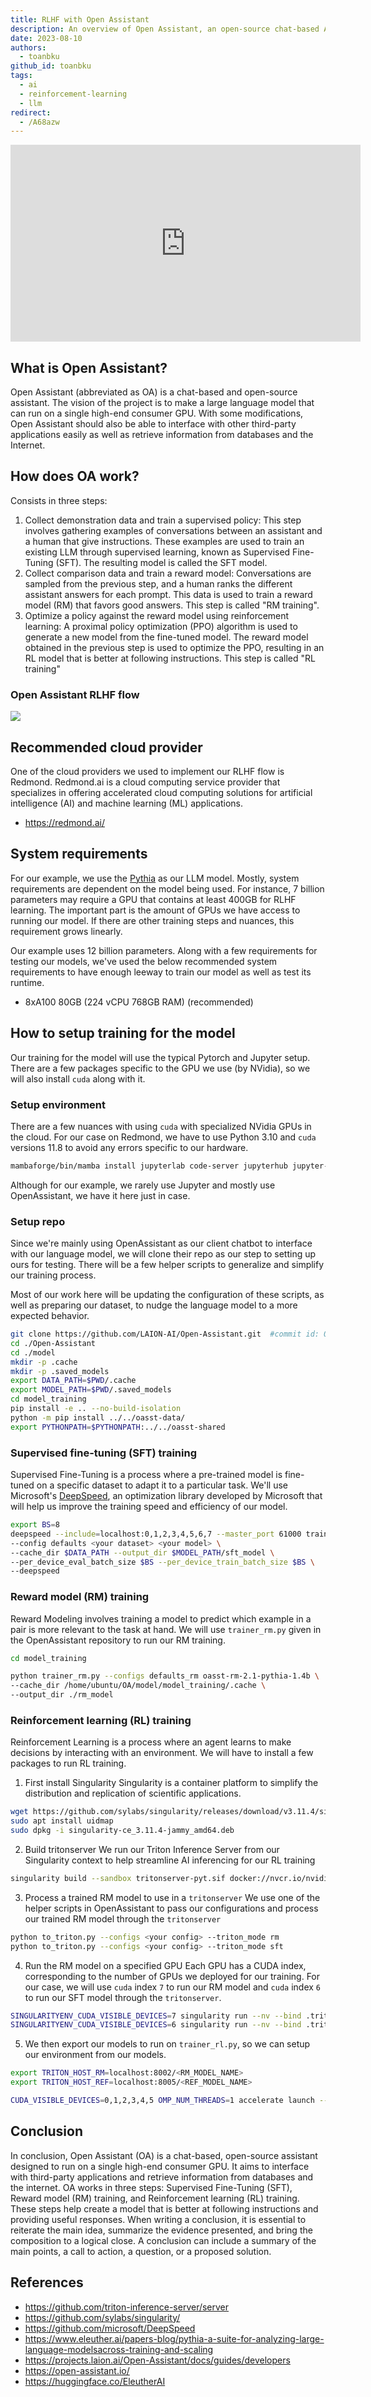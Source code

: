 ```yaml
---
title: RLHF with Open Assistant
description: An overview of Open Assistant, an open-source chat-based AI assistant, and its implementation of Reinforcement Learning from Human Feedback (RLHF). This article covers the three-step process of RLHF, system requirements, and detailed setup instructions for training the model using Supervised Fine-Tuning, Reward Modeling, and Reinforcement Learning.
date: 2023-08-10
authors:
  - toanbku
github_id: toanbku
tags:
  - ai
  - reinforcement-learning
  - llm
redirect:
  - /A68azw
---
```


<iframe width="560" height="315" src="https://www.youtube.com/embed/9wNsV3TTo-I" title="YouTube video player" frameborder="0" allow="accelerometer; autoplay; clipboard-write; encrypted-media; gyroscope; picture-in-picture; web-share" allowfullscreen></iframe>

## What is Open Assistant?

Open Assistant (abbreviated as OA) is a chat-based and open-source assistant. The vision of the project is to make a large language model that can run on a single high-end consumer GPU. With some modifications, Open Assistant should also be able to interface with other third-party applications easily as well as retrieve information from databases and the Internet.

## How does OA work?

Consists in three steps:

1. Collect demonstration data and train a supervised policy: This step involves gathering examples of conversations between an assistant and a human that give instructions. These examples are used to train an existing LLM through supervised learning, known as Supervised Fine-Tuning (SFT). The resulting model is called the SFT model.
2. Collect comparison data and train a reward model: Conversations are sampled from the previous step, and a human ranks the different assistant answers for each prompt. This data is used to train a reward model (RM) that favors good answers. This step is called "RM training".
3. Optimize a policy against the reward model using reinforcement learning: A proximal policy optimization (PPO) algorithm is used to generate a new model from the fine-tuned model. The reward model obtained in the previous step is used to optimize the PPO, resulting in an RL model that is better at following instructions. This step is called "RL training"

### Open Assistant RLHF flow

![](assets/rlhf-with-open-assistant_oa-rlhf-flow.webp)

## Recommended cloud provider

One of the cloud providers we used to implement our RLHF flow is Redmond. Redmond.ai is a cloud computing service provider that specializes in offering accelerated cloud computing solutions for artificial intelligence (AI) and machine learning (ML) applications.

- <https://redmond.ai/>

## System requirements

For our example, we use the [Pythia](https://www.eleuther.ai/papers-blog/pythia-a-suite-for-analyzing-large-language-modelsacross-training-and-scaling) as our LLM model. Mostly, system requirements are dependent on the model being used. For instance, 7 billion parameters may require a GPU that contains at least 400GB for RLHF learning. The important part is the amount of GPUs we have access to running our model. If there are other training steps and nuances, this requirement grows linearly.

Our example uses 12 billion parameters. Along with a few requirements for testing our models, we've used the below recommended system requirements to have enough leeway to train our model as well as test its runtime.

- 8xA100 80GB (224 vCPU 768GB RAM) (recommended)

## How to setup training for the model

Our training for the model will use the typical Pytorch and Jupyter setup. There are a few packages specific to the GPU we use (by NVidia), so we will also install `cuda` along with it.

### Setup environment

There are a few nuances with using `cuda` with specialized NVidia GPUs in the cloud. For our case on Redmond, we have to use Python 3.10 and `cuda` versions 11.8 to avoid any errors specific to our hardware.

```bash
mambaforge/bin/mamba install jupyterlab code-server jupyterhub jupyter-vscode-proxy jupyterlab-git python=3.10 pytorch pytorch-cuda=11.8 cuda=11.8 cuda-nvcc=11.8 ninja cxx-compiler==1.5.2 -c nvidia -c pytorch -y
```

Although for our example, we rarely use Jupyter and mostly use OpenAssistant, we have it here just in case.

### Setup repo

Since we're mainly using OpenAssistant as our client chatbot to interface with our language model, we will clone their repo as our step to setting up ours for testing. There will be a few helper scripts to generalize and simplify our training process.

Most of our work here will be updating the configuration of these scripts, as well as preparing our dataset, to nudge the language model to a more expected behavior.

```bash
git clone https://github.com/LAION-AI/Open-Assistant.git  #commit id: 0d4adb5f1ad6c38a828370414a584dd485165dce
cd ./Open-Assistant
cd ./model
mkdir -p .cache
mkdir -p .saved_models
export DATA_PATH=$PWD/.cache
export MODEL_PATH=$PWD/.saved_models
cd model_training
pip install -e .. --no-build-isolation
python -m pip install ../../oasst-data/
export PYTHONPATH=$PYTHONPATH:../../oasst-shared
```

### Supervised fine-tuning (SFT) training

Supervised Fine-Tuning is a process where a pre-trained model is fine-tuned on a specific dataset to adapt it to a particular task. We'll use Microsoft's [DeepSpeed](https://github.com/microsoft/DeepSpeed), an optimization library developed by Microsoft that will help us improve the training speed and efficiency of our model.

```bash
export BS=8
deepspeed --include=localhost:0,1,2,3,4,5,6,7 --master_port 61000 trainer_sft.py \
--config defaults <your dataset> <your model> \
--cache_dir $DATA_PATH --output_dir $MODEL_PATH/sft_model \
--per_device_eval_batch_size $BS --per_device_train_batch_size $BS \
--deepspeed
```

### Reward model (RM) training

Reward Modeling involves training a model to predict which example in a pair is more relevant to the task at hand. We will use `trainer_rm.py` given in the OpenAssistant repository to run our RM training.

```bash
cd model_training

python trainer_rm.py --configs defaults_rm oasst-rm-2.1-pythia-1.4b \
--cache_dir /home/ubuntu/OA/model/model_training/.cache \
--output_dir ./rm_model
```

### Reinforcement learning (RL) training

Reinforcement Learning is a process where an agent learns to make decisions by interacting with an environment. We will have to install a few packages to run RL training.

1. First install Singularity Singularity is a container platform to simplify the distribution and replication of scientific applications.

```bash
wget https://github.com/sylabs/singularity/releases/download/v3.11.4/singularity-ce_3.11.4-jammy_amd64.deb
sudo apt install uidmap
sudo dpkg -i singularity-ce_3.11.4-jammy_amd64.deb
```

2. Build tritonserver We run our Triton Inference Server from our Singularity context to help streamline AI inferencing for our RL training

```bash
singularity build --sandbox tritonserver-pyt.sif docker://nvcr.io/nvidia/tritonserver:22.08-pyt-python-py3
```

3. Process a trained RM model to use in a `tritonserver` We use one of the helper scripts in OpenAssistant to pass our configurations and process our trained RM model through the `tritonserver`

```bash
python to_triton.py --configs <your config> --triton_mode rm
python to_triton.py --configs <your config> --triton_mode sft
```

4. Run the RM model on a specified GPU Each GPU has a CUDA index, corresponding to the number of GPUs we deployed for our training. For our case, we will use `cuda` index `7` to run our RM model and `cuda` index `6` to run our SFT model through the `tritonserver`.

```bash
SINGULARITYENV_CUDA_VISIBLE_DEVICES=7 singularity run --nv --bind .triton_models/model_store_rm:/model_store tritonserver-pyt.sif tritonserver --model-repository=/model_store --http-port 8001 --grpc-port 8002 --metrics-port 8003
SINGULARITYENV_CUDA_VISIBLE_DEVICES=6 singularity run --nv --bind .triton_models/model_store_sft:/model_store tritonserver-pyt.sif tritonserver --model-repository=/model_store --http-port 8004 --grpc-port 8005 --metrics-port 8006
```

5. We then export our models to run on `trainer_rl.py`, so we can setup our environment from our models.

```bash
export TRITON_HOST_RM=localhost:8002/<RM_MODEL_NAME>
export TRITON_HOST_REF=localhost:8005/<REF_MODEL_NAME>

CUDA_VISIBLE_DEVICES=0,1,2,3,4,5 OMP_NUM_THREADS=1 accelerate launch --main_process_port 29501 --config_file configs/accelerate_config.yaml --num_processes 6 trainer_rl.py --configs defaults defaults_rlhf <your config> <your dataset>
```

## Conclusion

In conclusion, Open Assistant (OA) is a chat-based, open-source assistant designed to run on a single high-end consumer GPU. It aims to interface with third-party applications and retrieve information from databases and the internet. OA works in three steps: Supervised Fine-Tuning (SFT), Reward model (RM) training, and Reinforcement learning (RL) training. These steps help create a model that is better at following instructions and providing useful responses. When writing a conclusion, it is essential to reiterate the main idea, summarize the evidence presented, and bring the composition to a logical close. A conclusion can include a summary of the main points, a call to action, a question, or a proposed solution.

## References

- <https://github.com/triton-inference-server/server>
- <https://github.com/sylabs/singularity/>
- <https://github.com/microsoft/DeepSpeed>
- <https://www.eleuther.ai/papers-blog/pythia-a-suite-for-analyzing-large-language-modelsacross-training-and-scaling>
- <https://projects.laion.ai/Open-Assistant/docs/guides/developers>
- <https://open-assistant.io/>
- <https://huggingface.co/EleutherAI>
